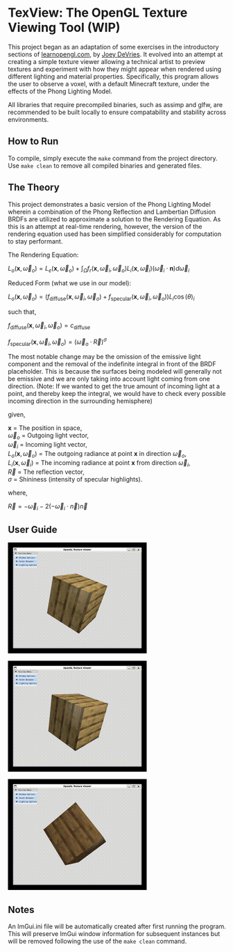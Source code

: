 # TexView: The OpenGL Texture Viewing Tool (WIP)

This project began as an adaptation of some exercises in the introductory sections of [learnopengl.com](https://learnopengl.com/Getting-started/Coordinate-Systems),
by [Joey DeVries](https://github.com/JoeyDeVries). It evolved into an attempt at creating a simple texture viewer allowing a technical artist to preview textures and
experiment with how they might appear when rendered using different lighting and material properties. Specifically, this program allows the user to observe a voxel, with 
a default Minecraft texture, under the effects of the Phong Lighting Model.  

All libraries that require precompiled binaries, such as assimp and glfw, are recommended to be built locally to ensure compatability and stability across environments.  

## How to Run

To compile, simply execute the `make` command from the project directory. Use `make clean` to remove all compiled binaries and generated files.  

## The Theory

This project demonstrates a basic version of the Phong Lighting Model wherein a combination of the Phong Reflection and Lambertian Diffusion BRDFs are utilized to approximate 
a solution to the Rendering Equation. As this is an attempt at real-time rendering, however, the version of the rendering equation used has been simplified considerably for 
computation to stay performant. 

The Rendering Equation:

$L_o(\mathbf{x}, \vec{\omega}_o) = L_e(\mathbf{x}, \vec{\omega}_o) + \int_{\Omega} f_r(\mathbf{x}, \vec{\omega}_i, \vec{\omega}_o) L_i(\mathbf{x}, \vec{\omega}_i) (\vec{\omega}_i \cdot \mathbf{n})d\vec{\omega}_i$

Reduced Form (what we use in our model):  

$L_o(\mathbf{x}, \vec{\omega}_o) = (f_{\text{diffuse}}(\mathbf{x}, \vec{\omega}_i, \vec{\omega}_o) + f_{\text{specular}}(\mathbf{x}, \vec{\omega}_i, \vec{\omega}_o))L_i\cos(\theta)_i$

such that,

$f_{\text{diffuse}}(\mathbf{x}, \vec{\omega}_i, \vec{\omega}_o) = c_{\text{diffuse}}$

$f_{\text{specular}}(\mathbf{x}, \vec{\omega}_i, \vec{\omega}_o) = (\vec{\omega}_o \cdot \vec{R})^\sigma$

The most notable change may be the omission of the emissive light component and the removal of the indefinite integral in front of the BRDF placeholder. This is because the 
surfaces being modeled will generally not be emissive and we are only taking into account light coming from one direction. (Note: If we wanted to get the true amount of incoming 
light at a point, and thereby keep the integral, we would have to check every possible incoming direction in the surrounding hemisphere)

given,

$\mathbf{x}$ = The position in space,  
$\vec{\omega}_o$ = Outgoing light vector,  
$\vec{\omega}_i$ = Incoming light vector,  
$L_o(\mathbf{x}, \vec{\omega}_o)$ = The outgoing radiance at point $\mathbf{x}$ in direction $\vec{\omega}_o$,  
$L_i(\mathbf{x}, \vec{\omega}_i)$ = The incoming radiance at point $\mathbf{x}$ from direction $\vec{\omega}_i$,  
$\vec{R}$ = The reflection vector,  
$\sigma$ = Shininess (intensity of specular highlights).  

where, 

$\vec{R} = -\vec{\omega}_i - 2(-\vec{\omega}_i \cdot \vec{n})\vec{n}$

## User Guide

![demo1](assets/media/demo1.gif)

![demo2](assets/media/demo2.gif)

![demo3](assets/media/demo3.gif)

## Notes

An ImGui.ini file will be automatically created after first running the program. This will preserve ImGui window information for subsequent instances but will be 
removed following the use of the `make clean` command.


